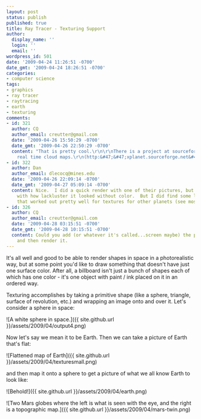 ```yaml
---
layout: post
status: publish
published: true
title: Ray Tracer - Texturing Support
author:
  display_name: ''
  login: ''
  email: ''
wordpress_id: 501
date: '2009-04-24 11:26:51 -0700'
date_gmt: '2009-04-24 18:26:51 -0700'
categories:
- computer science
tags:
- graphics
- ray tracer
- raytracing
- earth
- texturing
comments:
- id: 321
  author: CQ
  author_email: creutter@gmail.com
  date: '2009-04-26 15:50:29 -0700'
  date_gmt: '2009-04-26 22:50:29 -0700'
  content: "That is pretty cool.\r\n\r\nThere is a project at sourceforge for providing
    real time cloud maps.\r\n(http:&#47;&#47;xplanet.sourceforge.net&#47;clouds.php)"
- id: 322
  author: Dan
  author_email: dlecocq@mines.edu
  date: '2009-04-26 22:09:14 -0700'
  date_gmt: '2009-04-27 05:09:14 -0700'
  content: Nice.  I did a quick render with one of their pictures, but was disappointed
    with how lackluster it looked without color.  But I did find some links from there
    that worked out pretty well for textures for other planets (see most recent post).
- id: 326
  author: CQ
  author_email: creutter@gmail.com
  date: '2009-04-28 03:15:51 -0700'
  date_gmt: '2009-04-28 10:15:51 -0700'
  content: Could you add (or whatever it's called...screen maybe) the pictures together
    and then render it.
---
```

It's all well and good to be able to render shapes in space in a photorealistic way, but at some point you'd like to draw something that doesn't have just one surface color.  After all, a billboard isn't just a bunch of shapes each of which has one color - it's one object with paint / ink placed on it in an ordered way.

Texturing accomplishes by taking a primitive shape (like a sphere, triangle, surface of revolution, etc.) and wrapping an image onto and over it.  Let's consider a sphere in space:

![A white sphere in space.]({{ site.github.url }}/assets/2009/04/output4.png)

Now let's say we mean it to be Earth.  Then we can take a picture of Earth that's flat:

![Flattened map of Earth]({{ site.github.url }}/assets/2009/04/texturesmall.png)

and then map it onto a sphere to get a picture of what we all know Earth to look like:

![Behold!]({{ site.github.url }}/assets/2009/04/earth.png)

![Two Mars globes where the left is what is seen with the eye, and the right is a topographic map.]({{ site.github.url }}/assets/2009/04/mars-twin.png)
